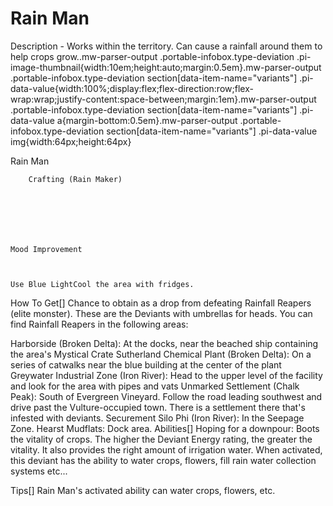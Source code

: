 # Rain Man

Description - Works within the territory. Can cause a rainfall around them to help crops grow..mw-parser-output .portable-infobox.type-deviation .pi-image-thumbnail{width:10em;height:auto;margin:0.5em}.mw-parser-output .portable-infobox.type-deviation section[data-item-name="variants"] .pi-data-value{width:100%;display:flex;flex-direction:row;flex-wrap:wrap;justify-content:space-between;margin:1em}.mw-parser-output .portable-infobox.type-deviation section[data-item-name="variants"] .pi-data-value a{margin-bottom:0.5em}.mw-parser-output .portable-infobox.type-deviation section[data-item-name="variants"] .pi-data-value img{width:64px;height:64px}

Rain Man


	
		
		
	
	


	
	
	
	
	
	
	
		Crafting (Rain Maker)
	
	
	




	Mood Improvement


	
	Use Blue LightCool the area with fridges.








How To Get[]
Chance to obtain as a drop from defeating Rainfall Reapers (elite monster). These are the Deviants with umbrellas for heads. You can find Rainfall Reapers in the following areas:

Harborside (Broken Delta): At the docks, near the beached ship containing the area's Mystical Crate
Sutherland Chemical Plant (Broken Delta): On a series of catwalks near the blue building at the center of the plant
Greywater Industrial Zone (Iron River): Head to the upper level of the facility and look for the area with pipes and vats
Unmarked Settlement (Chalk Peak): South of Evergreen Vineyard. Follow the road leading southwest and drive past the Vulture-occupied town. There is a settlement there that's infested with deviants.
Securement Silo Phi (Iron River): In the Seepage Zone.
Hearst Mudflats: Dock area.
Abilities[]
Hoping for a downpour: Boots the vitality of crops. The higher the Deviant Energy rating, the greater the vitality. It also provides the right amount of irrigation water.
When activated, this deviant has the ability to water crops, flowers, fill rain water collection systems etc...

Tips[]
Rain Man's activated ability can water crops, flowers, etc.
